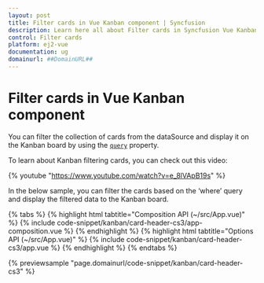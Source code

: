 ```yaml
---
layout: post
title: Filter cards in Vue Kanban component | Syncfusion
description: Learn here all about Filter cards in Syncfusion Vue Kanban component of Syncfusion Essential JS 2 and more.
control: Filter cards 
platform: ej2-vue
documentation: ug
domainurl: ##DomainURL##
---
```


# Filter cards in Vue Kanban component

You can filter the collection of cards from the dataSource and display it on the Kanban board by using the [`query`](https://ej2.syncfusion.com/vue/documentation/api/kanban/#query) property.

To learn about Kanban filtering cards, you can check out this video:

{% youtube "https://www.youtube.com/watch?v=e_8lVApB19s" %}

In the below sample, you can filter the cards based on the ‘where’ query and display the filtered data to the Kanban board.

{% tabs %}
{% highlight html tabtitle="Composition API (~/src/App.vue)" %}
{% include code-snippet/kanban/card-header-cs3/app-composition.vue %}
{% endhighlight %}
{% highlight html tabtitle="Options API (~/src/App.vue)" %}
{% include code-snippet/kanban/card-header-cs3/app.vue %}
{% endhighlight %}
{% endtabs %}
        
{% previewsample "page.domainurl/code-snippet/kanban/card-header-cs3" %}